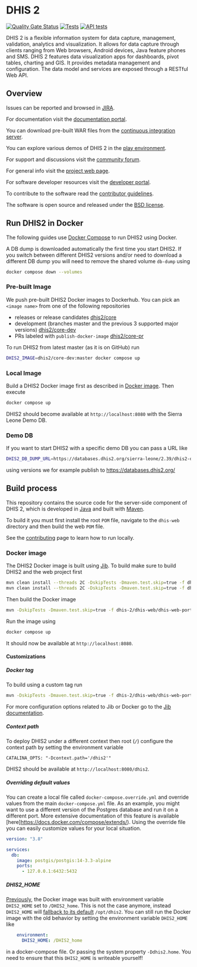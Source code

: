 # DHIS 2

[![Quality Gate Status](https://sonarcloud.io/api/project_badges/measure?project=dhis2_dhis2-core&metric=alert_status)](https://sonarcloud.io/summary/new_code?id=dhis2_dhis2-core)
[![Tests](https://github.com/dhis2/dhis2-core/actions/workflows/run-tests.yml/badge.svg)](https://github.com/dhis2/dhis2-core/actions/workflows/run-tests.yml)
[![API tests](https://github.com/dhis2/dhis2-core/actions/workflows/run-api-tests.yml/badge.svg)](https://github.com/dhis2/dhis2-core/actions/workflows/run-api-tests.yml)

DHIS 2 is a flexible information system for data capture, management, validation, analytics and visualization. It allows for data capture through clients ranging from Web browsers, Android devices, Java feature phones and SMS. DHIS 2 features data visualization apps for dashboards, pivot tables, charting and GIS. It provides metadata management and configuration. The data model and services are exposed through a RESTful Web API.

## Overview

Issues can be reported and browsed in [JIRA](https://jira.dhis2.org).

For documentation visit the [documentation portal](https://docs.dhis2.org/).

You can download pre-built WAR files from the [continuous integration server](https://ci.dhis2.org/).

You can explore various demos of DHIS 2 in the [play environment](https://play.dhis2.org/).

For support and discussions visit the [community forum](https://community.dhis2.org/).

For general info visit the [project web page](https://www.dhis2.org/).

For software developer resources visit the [developer portal](https://developers.dhis2.org/).

To contribute to the software read the [contributor guidelines](https://developers.dhis2.org/community/contribute).

The software is open source and released under the [BSD license](https://opensource.org/licenses/BSD-2-Clause).

## Run DHIS2 in Docker

The following guides use [Docker Compose](https://docs.docker.com/compose/install/) to run DHIS2
using Docker.

A DB dump is downloaded automatically the first time you start DHIS2. If you switch between
different DHIS2 versions and/or need to download a different DB dump you will need to remove the
shared volume `db-dump` using

```sh
docker compose down --volumes
```

### Pre-built Image

We push pre-built DHIS2 Docker images to Dockerhub. You can pick an `<image name>` from one of the following
repositories

* releases or release candidates [dhis2/core](https://hub.docker.com/r/dhis2/core/tags)
* development (branches master and the previous 3 supported major versions) [dhis2/core-dev](https://hub.docker.com/r/dhis2/core-dev/tags)
* PRs labeled with `publish-docker-image` [dhis2/core-pr](https://hub.docker.com/r/dhis2/core-pr/tags)

To run DHIS2 from latest master (as it is on GitHub) run

```sh
DHIS2_IMAGE=dhis2/core-dev:master docker compose up
```

### Local Image

Build a DHIS2 Docker image first as described in [Docker image](#docker-image). Then execute

```sh
docker compose up
```

DHIS2 should become available at `http://localhost:8080` with the Sierra Leone Demo DB.

### Demo DB

If you want to start DHIS2 with a specific demo DB you can pass a URL like

```sh
DHIS2_DB_DUMP_URL=https://databases.dhis2.org/sierra-leone/2.39/dhis2-db-sierra-leone.sql.gz docker compose up
```

using versions we for example publish to https://databases.dhis2.org/

## Build process

This repository contains the source code for the server-side component of DHIS 2, which is developed in [Java](https://www.java.com/en/) and built with [Maven](https://maven.apache.org/). 

To build it you must first install the root `POM` file, navigate to the `dhis-web` directory and then build the web `POM` file.

See the [contributing](https://github.com/dhis2/dhis2-core/blob/master/CONTRIBUTING.md) page to learn how to run locally.

### Docker image

The DHIS2 Docker image is built using
[Jib](https://github.com/GoogleContainerTools/jib/tree/master/jib-maven-plugin). To build make sure
to build DHIS2 and the web project first

```sh
mvn clean install --threads 2C -DskipTests -Dmaven.test.skip=true -f dhis-2/pom.xml -pl -dhis-web-embedded-jetty,-dhis-test-integration,-dhis-test-coverage
mvn clean install --threads 2C -DskipTests -Dmaven.test.skip=true -f dhis-2/dhis-web/pom.xml
```

Then build the Docker image

```sh
mvn -DskipTests -Dmaven.test.skip=true -f dhis-2/dhis-web/dhis-web-portal/pom.xml jib:dockerBuild
```

Run the image using

```sh
docker compose up
```

It should now be available at `http://localhost:8080`.

#### Customizations

##### Docker tag

To build using a custom tag run

```sh
mvn -DskipTests -Dmaven.test.skip=true -f dhis-2/dhis-web/dhis-web-portal/pom.xml jib:dockerBuild -Djib.to.image=dhis2/core-dev:mytag
```

For more configuration options related to Jib or Docker go to the
[Jib documentation](https://github.com/GoogleContainerTools/jib/tree/master/jib-maven-plugin).

##### Context path

To deploy DHIS2 under a different context then root (`/`) configure the context path by setting the
environment variable

`CATALINA_OPTS: "-Dcontext.path='/dhis2'"`

DHIS2 should be available at `http://localhost:8080/dhis2`.


##### Overriding default values

You can create a local file called `docker-compose.override.yml` and override values from the main `docker-compose.yml`
file. As an example, you might want to use a different version of the Postgres database and run it on a different port. 
More extensive documentation of this feature is available [here]https://docs.docker.com/compose/extends/). Using the override
file you can easily customize values for your local situation.

```yaml
version: "3.8"

services:   
  db:
    image: postgis/postgis:14-3.3-alpine
    ports:
      - 127.0.0.1:6432:5432
```



##### DHIS2_HOME

[Previously](https://github.com/dhis2/dhis2-core/blob/b4d4242fb30d974254de2a72b86cc5511f70c9c0/docker/tomcat-debian/Dockerfile#L9),
the Docker image was built with environment variable `DHIS2_HOME` set to `/DHIS2_home`. This is not
the case anymore, instead `DHIS2_HOME` will [fallback to its default](https://github.com/dhis2/dhis2-core/blob/b4d4242fb30d974254de2a72b86cc5511f70c9c0/dhis-2/dhis-support/dhis-support-external/src/main/java/org/hisp/dhis/external/location/DefaultLocationManager.java#L58)
`/opt/dhis2`. You can still run the Docker image with the old behavior by setting the environment
variable `DHIS2_HOME` like

```yaml
    environment:
      DHIS2_HOME: /DHIS2_home
```

in a docker-compose file. Or passing the system property `-Ddhis2.home`. You need to ensure that
this `DHIS2_HOME` is writeable yourself!
